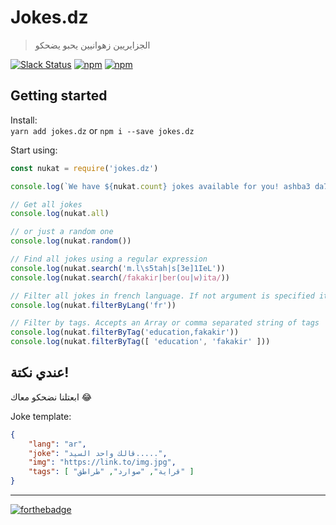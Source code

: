 # Jokes.dz
> الجزايريين زهوانيين يحبو يضحكو

[![Slack Status](http://algeriatech.now.sh/badge.svg)](http://algeriatech.now.sh)
[![npm](https://img.shields.io/npm/v/jokes.dz.svg?style=flat-square)](https://www.npmjs.com/package/jokes.dz)
[![npm](https://img.shields.io/npm/dm/jokes.dz.svg?style=flat-square)](https://www.npmjs.com/package/jokes.dz)

## Getting started
Install:  
`yarn add jokes.dz` or `npm i --save jokes.dz`

Start using:  
```js
const nukat = require('jokes.dz')

console.log(`We have ${nukat.count} jokes available for you! ashba3 da7k ;P`)

// Get all jokes
console.log(nukat.all)

// or just a random one
console.log(nukat.random())

// Find all jokes using a regular expression
console.log(nukat.search('m.l\s5tah|s[3e]1IeL'))
console.log(nukat.search(/fakakir|ber(ou|w)ita/))

// Filter all jokes in french language. If not argument is specified it defaults to 'ar'
console.log(nukat.filterByLang('fr'))

// Filter by tags. Accepts an Array or comma separated string of tags
console.log(nukat.filterByTag('education,fakakir'))
console.log(nukat.filterByTag([ 'education', 'fakakir' ]))
```


## عندي نكتة!
ابعتلنا نضحكو معاك :joy:

Joke template:
```json
{
    "lang": "ar",
    "joke": "قالك واحد السيد.....",
    "img": "https://link.to/img.jpg",
    "tags": [ "قراية", "صوارد", "طراطق" ]
}
```

- - -

[![forthebadge](http://forthebadge.com/badges/built-with-love.svg)](https://github.com/algeriatech/jokes.dz/graphs/contributors)
